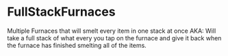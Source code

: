 # FullStackFurnaces
Multiple Furnaces that will smelt every item in one stack at once
AKA: Will take a full stack of what every you tap on the furnace and give it back when the furnace has finished smelting all of the items.
